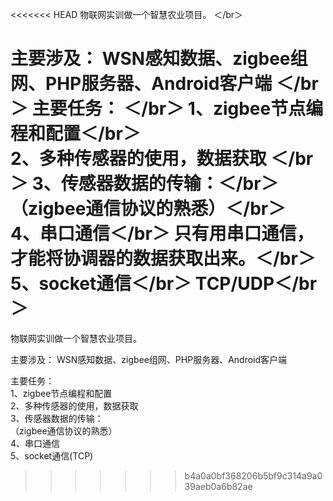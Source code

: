 <<<<<<< HEAD
物联网实训做一个智慧农业项目。   ＜/br＞
 
主要涉及： WSN感知数据、zigbee组网、PHP服务器、Android客户端  ＜/br＞
主要任务： ＜/br＞
1、zigbee节点编程和配置＜/br＞     
2、多种传感器的使用，数据获取    ＜/br＞
3、传感器数据的传输：＜/br＞
（zigbee通信协议的熟悉）＜/br＞    
4、串口通信＜/br＞
    只有用串口通信，才能将协调器的数据获取出来。＜/br＞
5、socket通信＜/br＞
     TCP/UDP＜/br＞
=======
物联网实训做一个智慧农业项目。  

主要涉及： WSN感知数据、zigbee组网、PHP服务器、Android客户端   

主要任务：  
1、zigbee节点编程和配置  
2、多种传感器的使用，数据获取  
3、传感器数据的传输：  
（zigbee通信协议的熟悉）  
4、串口通信  
5、socket通信(TCP)  

     
>>>>>>> b4a0a0bf368206b5bf9c314a9a039aeb0a6b82ae
